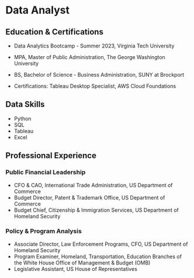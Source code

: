 # Data Analyst

## Education & Certifications
* Data Analytics Bootcamp - Summer 2023, Virginia Tech University
* MPA, Master of Public Administration, The George Washington University
* BS, Bachelor of Science - Business Administration, SUNY at Brockport

* Certifications: Tableau Desktop Specialist, AWS Cloud Foundations

## Data Skills
* Python
* SQL
* Tableau
* Excel

## Professional Experience
### Public Financial Leadership
  * CFO & CAO, International Trade Administration, US Department of Commerce
  * Budget Director, Patent & Trademark Office, US Department of Commerce
  * Budget Chief, Citizenship & Immigration Services, US Department of Homeland Security

### Policy & Program Analysis
  * Associate Director, Law Enforcement Programs, CFO, US Department of Homeland Security
  * Program Examiner, Homeland, Transportation, Education Branches of the White House Office of Management & Budget (OMB)
  * Legislative Assistant, US House of Representatives
